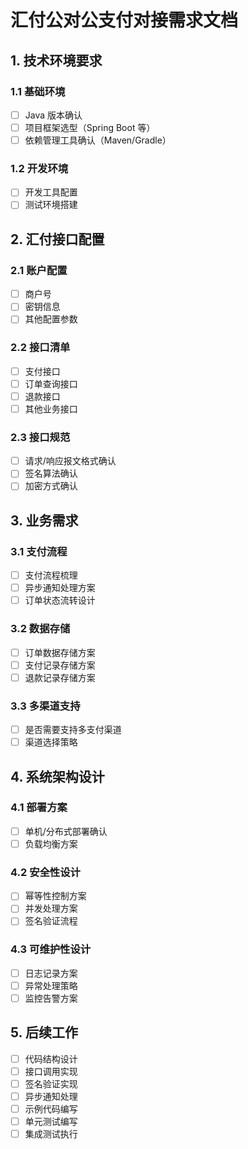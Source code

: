 # 汇付公对公支付对接需求文档

## 1. 技术环境要求

### 1.1 基础环境

- [ ] Java 版本确认
- [ ] 项目框架选型（Spring Boot 等）
- [ ] 依赖管理工具确认（Maven/Gradle）

### 1.2 开发环境

- [ ] 开发工具配置
- [ ] 测试环境搭建

## 2. 汇付接口配置

### 2.1 账户配置

- [ ] 商户号
- [ ] 密钥信息
- [ ] 其他配置参数

### 2.2 接口清单

- [ ] 支付接口
- [ ] 订单查询接口
- [ ] 退款接口
- [ ] 其他业务接口

### 2.3 接口规范

- [ ] 请求/响应报文格式确认
- [ ] 签名算法确认
- [ ] 加密方式确认

## 3. 业务需求

### 3.1 支付流程

- [ ] 支付流程梳理
- [ ] 异步通知处理方案
- [ ] 订单状态流转设计

### 3.2 数据存储

- [ ] 订单数据存储方案
- [ ] 支付记录存储方案
- [ ] 退款记录存储方案

### 3.3 多渠道支持

- [ ] 是否需要支持多支付渠道
- [ ] 渠道选择策略

## 4. 系统架构设计

### 4.1 部署方案

- [ ] 单机/分布式部署确认
- [ ] 负载均衡方案

### 4.2 安全性设计

- [ ] 幂等性控制方案
- [ ] 并发处理方案
- [ ] 签名验证流程

### 4.3 可维护性设计

- [ ] 日志记录方案
- [ ] 异常处理策略
- [ ] 监控告警方案

## 5. 后续工作

- [ ] 代码结构设计
- [ ] 接口调用实现
- [ ] 签名验证实现
- [ ] 异步通知处理
- [ ] 示例代码编写
- [ ] 单元测试编写
- [ ] 集成测试执行
